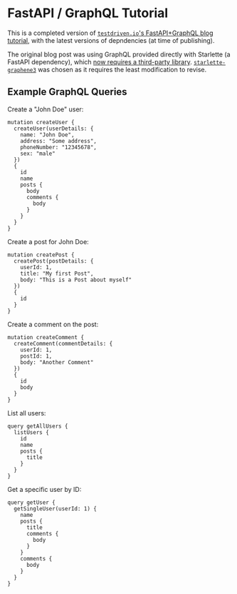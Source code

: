 # FastAPI / GraphQL Tutorial

This is a completed version of [`testdriven.io`'s FastAPI+GraphQL blog tutorial](https://testdriven.io/blog/fastapi-graphql/), with the latest versions of depndencies (at time of publishing).

The original blog post was using GraphQL provided directly with Starlette (a FastAPI dependency), which [now requires a third-party library](https://www.starlette.io/graphql/). [`starlette-graphene3`](https://github.com/ciscorn/starlette-graphene3) was chosen as it requires the least modification to revise.

## Example GraphQL Queries

Create a "John Doe" user:
```
mutation createUser {
  createUser(userDetails: {
    name: "John Doe",
    address: "Some address",
    phoneNumber: "12345678",
    sex: "male"
  })
  {
    id
    name
    posts {
      body
      comments {
        body
      }
    }
  }
}
```

Create a post for John Doe:
```
mutation createPost {
  createPost(postDetails: {
    userId: 1,
    title: "My first Post",
    body: "This is a Post about myself"
  })
  {
    id
  }
}
```

Create a comment on the post:
```
mutation createComment {
  createComment(commentDetails: {
    userId: 1,
    postId: 1,
    body: "Another Comment"
  })
  {
    id
    body
  }
}
```

List all users:
```
query getAllUsers {
  listUsers {
    id
    name
    posts {
      title
    }
  }
}
```

Get a specific user by ID:
```
query getUser {
  getSingleUser(userId: 1) {
    name
    posts {
      title
      comments {
        body
      }
    }
    comments {
      body
    }
  }
}
```
